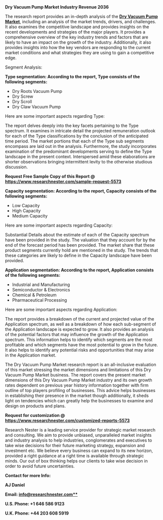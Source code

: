 ﻿**Dry Vacuum Pump Market Industry Revenue 2036**

The research report provides an in-depth analysis of the [**Dry Vacuum Pump Market**](https://www.researchnester.com/reports/dry-vacuum-pump/5573), including an analysis of the market trends, drivers, and challenges. It also examines the competitive landscape and provides insights on the recent developments and strategies of the major players. It provides a comprehensive overview of the key industry trends and factors that are likely to have an impact on the growth of the industry. Additionally, it also provides insights into how the key vendors are responding to the current market conditions and what strategies they are using to gain a competitive edge.

Segment Analysis:

**Type segmentation: According to the report, Type consists of the following segments:** 

- Dry Roots Vacuum Pump
- Dry Screw
- Dry Scroll
- Dry Claw Vacuum Pump 

Here are some important aspects regarding Type: 

The report delves deeply into the key facets pertaining to the Type spectrum. It examines in intricate detail the projected remuneration outlook for each of the Type classifications by the conclusion of the anticipated time period. The market portions that each of the Type sub segments encompass are laid out in the analysis. Furthermore, the study incorporates examination of the predominant developments serving to define the Type landscape in the present context. Interspersed amid these elaborations are shorter observations bringing intermittent levity to the otherwise studious discussion.

**Request Free Sample Copy of this Report @ <https://www.researchnester.com/sample-request-5573>** 

**Capacity segmentation: According to the report, Capacity consists of the following segments:** 

- Low Capacity
- High Capacity
- Medium Capacity 

Here are some important aspects regarding Capacity:

Substantial Details about the estimate of each of the Capacity spectrum have been provided in the study. The valuation that they account for by the end of the forecast period has been provided. The market share that these product segments currently hold are mentioned in the study. The trends that these categories are likely to define in the Capacity landscape have been provided.

**Application segmentation: According to the report, Application consists of the following segments:** 

- Industrial and Manufacturing
- Semiconductor & Electronics
- Chemical & Petroleum
- Pharmaceutical Processing 

Here are some important aspects regarding Application:

The report provides a breakdown of the current and projected value of the Application spectrum, as well as a breakdown of how each sub-segment of the Application landscape is expected to grow. It also provides an analysis of the potential factors that may influence the growth of the Application spectrum. This information helps to identify which segments are the most profitable and which segments have the most potential to grow in the future. It also helps to identify any potential risks and opportunities that may arise in the Application market.

The Dry Vacuum Pump Market research report is an all-inclusive evaluation of this market stressing the market dimensions and limitations of this Dry Vacuum Pump Market business. The report covers the present market dimensions of this Dry Vacuum Pump Market industry and its own growth rates dependent on previous year history information together with firm outline of top players profiling of businesses. This advice helps businesses in establishing their presence in the market though additionally, it sheds light on tendencies which can greatly help the businesses to examine and design on products and plans.

**Request for customization @ <https://www.researchnester.com/customized-reports-5573>** 

Research Nester is a leading service provider for strategic market research and consulting. We aim to provide unbiased, unparalleled market insights and industry analysis to help industries, conglomerates and executives to take wise decisions for their future marketing strategy, expansion and investment etc. We believe every business can expand to its new horizon, provided a right guidance at a right time is available through strategic minds. Our out of box thinking helps our clients to take wise decision in order to avoid future uncertainties.

**Contact for more Info:**

**AJ Daniel**

**Email: [info@researchnester.com**](mailto:info@researchnester.com)**

**U.S. Phone: +1 646 586 9123** 

**U.K. Phone: +44 203 608 5919**


